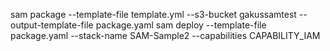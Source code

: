 sam package --template-file template.yml --s3-bucket gakussamtest --output-template-file package.yaml
sam deploy --template-file package.yaml --stack-name SAM-Sample2 --capabilities CAPABILITY_IAM
